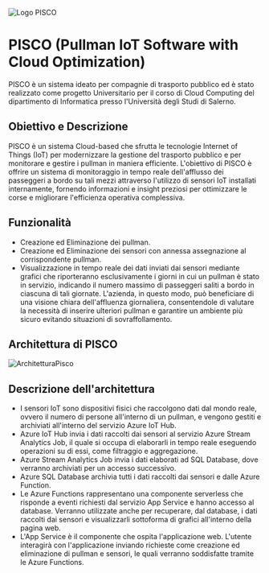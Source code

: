 ![Logo PISCO](https://github.com/AngeloSantangelo/PISCO/assets/115495018/e7e96419-f808-49ae-afc9-19542b2db25d)

# PISCO (Pullman IoT Software with Cloud Optimization)
PISCO è un sistema ideato per compagnie di trasporto pubblico ed è stato realizzato come progetto Universitario per il corso di Cloud Computing del dipartimento di Informatica presso l'Università degli Studi di Salerno.
## Obiettivo e Descrizione
PISCO è un sistema Cloud-based che sfrutta le tecnologie Internet of Things (IoT) per modernizzare la gestione del trasporto pubblico e per monitorare e gestire i pullman in maniera efficiente. L'obiettivo di PISCO è offrire un sistema di monitoraggio in tempo reale dell'afflusso dei passeggeri a bordo su tali mezzi attraverso l'utilizzo di sensori IoT installati internamente, fornendo informazioni e insight preziosi per ottimizzare le corse e migliorare l'efficienza operativa complessiva.
## Funzionalità
- Creazione ed Eliminazione dei pullman.
- Creazione ed Eliminazione dei sensori con annessa assegnazione al corrispondente pullman.
- Visualizzazione in tempo reale dei dati inviati dai sensori mediante grafici che riporteranno esclusivamente i giorni in cui un pullman è stato in servizio, indicando il numero massimo di passeggeri saliti a bordo in ciascuna di tali giornate. L'azienda, in questo modo, può beneficiare di una visione chiara dell'affluenza giornaliera, consentendole di valutare la necessità di inserire ulteriori pullman e garantire un ambiente più sicuro evitando situazioni di sovraffollamento.
## Architettura di PISCO
![ArchitetturaPisco](https://github.com/AngeloSantangelo/PISCO/assets/115495018/dc2c85c2-254c-49e6-a5ca-348ecb81a920)
## Descrizione dell'architettura
- I sensori IoT sono dispositivi fisici che raccolgono dati dal mondo reale, ovvero il numero di persone all'interno di un pullman, e vengono gestiti e archiviati all'interno del servizio Azure IoT Hub.
- Azure IoT Hub invia i dati raccolti dai sensori al servizio Azure Stream Analytics Job, il quale si occupa di elaborarli in tempo reale eseguendo operazioni su di essi, come filtraggio e aggregazione.
- Azure Stream Analytics Job invia i dati elaborati ad SQL Database, dove verranno archiviati per un accesso successivo.
- Azure SQL Database archivia tutti i dati raccolti dai sensori e dalle Azure Function.
- Le Azure Functions rappresentano una componente serverless che risponde a eventi richiesti dal servizio App Service e hanno accesso al database. Verranno utilizzate anche per recuperare, dal database, i dati raccolti dai sensori e visualizzarli sottoforma di grafici all'interno della pagina web. 
- L'App Service è il componente che ospita l'applicazione web. L'utente interagirà con l'applicazione inviando richieste come creazione ed eliminazione di pullman e sensori, le quali verranno soddisfatte tramite le Azure Functions.
